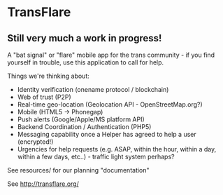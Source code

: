 # TransFlare
## Still very much a work in progress!

A "bat signal" or "flare" mobile app for the trans community - if you find yourself in trouble, use this application to call for help.

Things we're thinking about:

- Identity verification (onename protocol / blockchain)
- Web of trust (P2P)
- Real-time geo-location (Geolocation API - OpenStreetMap.org?)
- Mobile (HTML5 -> Phonegap)
- Push alerts (Google/Apple/MS platform API)
- Backend Coordination / Authentication (PHP5)
- Messaging capability once a Helper has agreed to help a user (encrypted!)
- Urgencies for help requests (e.g. ASAP, within the hour, within a day, within a few days, etc..) - traffic light system perhaps?

See resources/ for our planning "documentation"

See http://transflare.org/